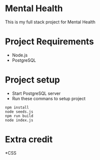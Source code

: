 # Mental Health

This is my full stack project for Mental Health

# Project Requirements

* Node.js
* PostgreSQL

# Project setup

* Start PostgreSQL server
* Run these commans to setup project
```
npm install
node seeds.js
npm run build
node index.js
```


# Extra credit
*CSS 
